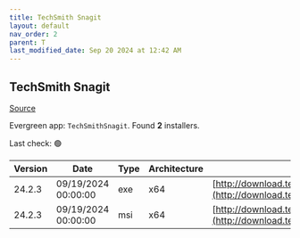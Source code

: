 ```yaml
---
title: TechSmith Snagit
layout: default
nav_order: 2
parent: T
last_modified_date: Sep 20 2024 at 12:42 AM
---
```


## TechSmith Snagit

[Source](https://www.techsmith.com/)

Evergreen app: `TechSmithSnagit`. Found **2** installers.

Last check: 🟢

| Version | Date                | Type | Architecture | URI                                                                                                                            |
| ------- | ------------------- | ---- | ------------ | ------------------------------------------------------------------------------------------------------------------------------ |
| 24.2.3  | 09/19/2024 00:00:00 | exe  | x64          | [http://download.techsmith.com/snagit/releases/2423/snagit.exe](http://download.techsmith.com/snagit/releases/2423/snagit.exe) |
| 24.2.3  | 09/19/2024 00:00:00 | msi  | x64          | [http://download.techsmith.com/snagit/releases/2423/snagit.msi](http://download.techsmith.com/snagit/releases/2423/snagit.msi) |

